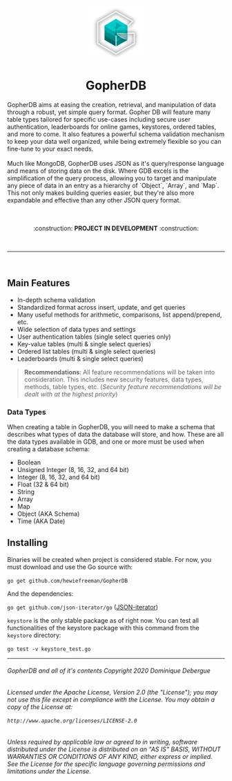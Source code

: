<p align="center"><img src="https://github.com/hewiefreeman/GopherDB/raw/master/logo.png" width="25%" height="25%"></p>
<h1 align="center">GopherDB</h1>
GopherDB aims at easing the creation, retrieval, and manipulation of data through a robust, yet simple query format. Gopher DB will feature many table types tailored for specific use-cases including secure user authentication, leaderboards for online games, keystores, ordered tables, and more to come. It also features a powerful schema validation mechanism to keep your data well organized, while being extremely flexible so you can fine-tune to your exact needs.
<br>
<br>
Much like MongoDB, GopherDB uses JSON as it's query/response language and means of storing data on the disk. Where GDB excels is the simplification of the query process, allowing you to target and manipulate any piece of data in an entry as a hierarchy of `Object`, `Array`, and `Map`. This not only makes building queries easier, but they're also more expandable and effective than any other JSON query format.
<br>
<br>
<br>
<p align="center">:construction: <b>PROJECT IN DEVELOPMENT</b> :construction:</p>
<br>
<hr>
<br>

## Main Features
  - In-depth schema validation
  - Standardized format across insert, update, and get queries
  - Many useful methods for arithmetic, comparisons, list append/prepend, etc.
  - Wide selection of data types and settings
  - User authentication tables (single select queries only)
  - Key-value tables (multi & single select queries)
  - Ordered list tables (multi & single select queries)
  - Leaderboards (multi & single select queries)
  
> **Recommendations**: All feature recommendations will be taken into consideration. This includes new security features, data types, methods, table types, etc. (*Security feature recommendations will be dealt with at the highest priority*)
  
### Data Types
When creating a table in GopherDB, you will need to make a schema that describes what types of data the database will store, and how. These are all the data types available in GDB, and one or more must be used when creating a database schema:

  - Boolean
  - Unsigned Integer (8, 16, 32, and 64 bit)
  - Integer (8, 16, 32, and 64 bit)
  - Float (32 & 64 bit)
  - String
  - Array
  - Map
  - Object (AKA Schema)
  - Time (AKA Date)
  
## Installing
Binaries will be created when project is considered stable. For now, you must download and use the Go source with:

  ```go get github.com/hewiefreeman/GopherDB```

And the dependencies:

 `go get github.com/json-iterator/go` ([JSON-iterator](https://github.com/json-iterator/go))

`keystore` is the only stable package as of right now. You can test all functionalities of the keystore package with this command from the `keystore` directory:

 ```go test -v keystore_test.go```

<hr>

<h6>GopherDB and all of it's contents Copyright 2020 Dominique Debergue
<h6>Licensed under the Apache License, Version 2.0 (the "License"); you may not use this file except in compliance with the License. You may obtain a copy of the License at:

  `http://www.apache.org/licenses/LICENSE-2.0`

<h6>Unless required by applicable law or agreed to in writing, software distributed under the License is distributed on an "AS IS" BASIS, WITHOUT WARRANTIES OR CONDITIONS OF ANY KIND, either express or implied. See the License for the specific language governing permissions and limitations under the License.</h6>

